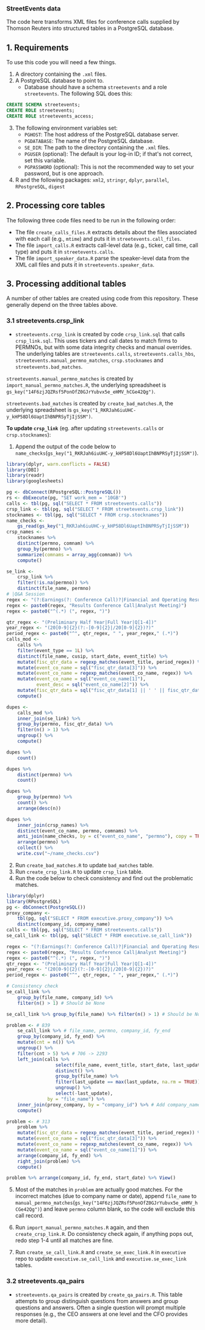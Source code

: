 ### StreetEvents data

The code here transforms XML files for conference calls supplied by Thomson Reuters into structured tables in a PostgreSQL database.

## 1. Requirements

To use this code you will need a few things.

1. A directory containing the `.xml` files.
2. A PostgreSQL database to point to.
    - Database should have a schema `streetevents` and a role `streetevents`. The following SQL does
      this:

```sql
CREATE SCHEMA streetevents;
CREATE ROLE streetevents;
CREATE ROLE streetevents_access;
```

3. The following environment variables set:
    - `PGHOST`: The host address of the PostgreSQL database server.
    - `PGDATABASE`: The name of the PostgreSQL database.
    - `SE_DIR`: The path to the directory containing the `.xml` files.
    - `PGUSER` (optional): The default is your log-in ID; if that's not correct, set this variable.
    - `PGPASSWORD` (optional): This is not the recommended way to set your password, but is one
      approach.
4. R and the following packages: `xml2`, `stringr`, `dplyr`, `parallel`, `RPostgreSQL`, `digest`

## 2. Processing core tables

The following three code files need to be run in the following order:

- The file `create_calls_files.R` extracts details about the files associated with each call (e.g., `mtime`) and puts it in `streetevents.call_files`.
- The file `import_calls.R` extracts call-level data (e.g., ticker, call time, call type) and puts it in `streetevents.calls`.
- The file `import_speaker_data.R` parse the speaker-level data from the XML call files and puts it
  in `streetevents.speaker_data`.

## 3. Processing additional tables

A number of other tables are created using code from this repository. These generally depend on the
three tables above.
### 3.1 streetevents.crsp_link
- `streetevents.crsp_link` is created by code `crsp_link.sql` that calls `crsp_link.sql`. 
This uses tickers and call dates to match firms to PERMNOs, but with some data integrity checks and manual overrides.
The underlying tables are `streetevents.calls`, `streetevents.calls_hbs`, `streetevents.manual_permno_matches`, 
`crsp.stocknames` and `streetevents.bad_matches`.

`streetevents.manual_permno_matches` is created by `import_manual_permno_matches.R`, the underlying spreadsheet is `gs_key("14F6zjJQZRsf5PonOfZ0GJrYubvx5e_eHMV_hCGe42Qg")`.

`streetevents.bad_matches` is created by `create_bad_matches.R`, the underlying spreadsheet is `gs_key("1_RKRJah6iuUHC-y_kHP58Dl6UaptIhBNPRSyTjIjSSM")`.

**To update `crsp_link`** (eg. after updating `streetevents.calls` or `crsp.stocknames`):
1. Append the output of the code below to `name_checks`(`gs_key("1_RKRJah6iuUHC-y_kHP58Dl6UaptIhBNPRSyTjIjSSM")`).
```r
library(dplyr, warn.conflicts = FALSE)
library(DBI)
library(readr)
library(googlesheets)

pg <- dbConnect(RPostgreSQL::PostgreSQL())
rs <- dbExecute(pg, "SET work_mem = '10GB'")
calls <- tbl(pg, sql("SELECT * FROM streetevents.calls"))
crsp_link <- tbl(pg, sql("SELECT * FROM streetevents.crsp_link"))
stocknames <- tbl(pg, sql("SELECT * FROM crsp.stocknames"))
name_checks <- 
    gs_read(gs_key("1_RKRJah6iuUHC-y_kHP58Dl6UaptIhBNPRSyTjIjSSM"))
crsp_names <-
    stocknames %>%
    distinct(permno, comnam) %>%
    group_by(permno) %>%
    summarize(comnams = array_agg(comnam)) %>%
    compute()

se_link <- 
    crsp_link %>%
    filter(!is.na(permno)) %>%
    distinct(file_name, permno)
# |Q&A Session
regex <- "(?:Earnings(?: Conference Call)?|Financial and Operating Results|Financial Results Call|"
regex <- paste0(regex, "Results Conference Call|Analyst Meeting)")
regex <- paste0("^(.*) (", regex, ")")

qtr_regex <- "(Preliminary Half Year|Full Year|Q[1-4])"
year_regex <- "(20[0-9]{2}(?:-[0-9]{2}|/20[0-9]{2})?)"
period_regex <- paste0("^", qtr_regex, " ", year_regex," (.*)")
calls_mod <- 
    calls %>%
    filter(event_type == 1L) %>%
    distinct(file_name, cusip, start_date, event_title) %>%
    mutate(fisc_qtr_data = regexp_matches(event_title, period_regex)) %>%
    mutate(event_co_name = sql("fisc_qtr_data[3]")) %>%
    mutate(event_co_name = regexp_matches(event_co_name, regex)) %>%
    mutate(event_co_name = sql("event_co_name[1]"),
           event_desc = sql("event_co_name[2]")) %>%
    mutate(fisc_qtr_data = sql("fisc_qtr_data[1] || ' ' || fisc_qtr_data[2]")) %>%
    compute()

dupes <- 
    calls_mod %>%
    inner_join(se_link) %>% 
    group_by(permno, fisc_qtr_data) %>%
    filter(n() > 1) %>%
    ungroup() %>%
    compute()

dupes %>% 
    count()

dupes %>% 
    distinct(permno) %>%
    count()

dupes %>% 
    group_by(permno) %>%
    count() %>%
    arrange(desc(n))

dupes %>%
    inner_join(crsp_names) %>%
    distinct(event_co_name, permno, comnams) %>%
    anti_join(name_checks, by = c("event_co_name", "permno"), copy = TRUE) %>% 
    arrange(permno) %>%
    collect() %>%
    write.csv("~/name_checks.csv")
```

2. Run `create_bad_matches.R` to update `bad_matches` table.
3. Run `create_crsp_link.R` to update `crsp_link` table.
4. Run the code below to check consistency and find out the problematic matches.
```r
library(dplyr)
library(RPostgreSQL)
pg <- dbConnect(PostgreSQL())
proxy_company <- 
    tbl(pg, sql("SELECT * FROM executive.proxy_company")) %>% 
    distinct(company_id, company_name)
calls <- tbl(pg, sql("SELECT * FROM streetevents.calls"))
se_call_link <- tbl(pg, sql("SELECT * FROM executive.se_call_link")) 

regex <- "(?:Earnings(?: Conference Call)?|Financial and Operating Results|Financial Results Call|"
regex <- paste0(regex, "Results Conference Call|Analyst Meeting)")
regex <- paste0("^(.*) (", regex, ")")
qtr_regex <- "(Preliminary Half Year|Full Year|Q[1-4])"
year_regex <- "(20[0-9]{2}(?:-[0-9]{2}|/20[0-9]{2})?)"
period_regex <- paste0("^", qtr_regex, " ", year_regex," (.*)")

# Consistency check
se_call_link %>% 
    group_by(file_name, company_id) %>% 
    filter(n() > 1) # Should be None

se_call_link %>% group_by(file_name) %>% filter(n() > 1) # Should be None

problem <- # 839
    se_call_link %>% # file_name, permno, company_id, fy_end
    group_by(company_id, fy_end) %>% 
    mutate(cnt = n()) %>% 
    ungroup() %>% 
    filter(cnt > 5) %>% # 706 -> 2293
    left_join(calls %>% 
                  select(file_name, event_title, start_date, last_update) %>% 
                  distinct() %>% 
                  group_by(file_name) %>% 
                  filter(last_update == max(last_update, na.rm = TRUE)) %>% 
                  ungroup() %>% 
                  select(-last_update),
               by = "file_name") %>% 
    inner_join(proxy_company, by = "company_id") %>% # Add company_name
    compute()

problem <- # 313
    problem %>% 
    mutate(fisc_qtr_data = regexp_matches(event_title, period_regex)) %>%
    mutate(event_co_name = sql("fisc_qtr_data[3]")) %>%
    mutate(event_co_name = regexp_matches(event_co_name, regex)) %>%
    mutate(event_co_name = sql("event_co_name[1]")) %>%
    arrange(company_id, fy_end) %>% 
    right_join(problem) %>% 
    compute() 

problem %>% arrange(company_id, fy_end, start_date) %>% View()
```
5. Most of the matches in `problem` are actually good matches. For the incorrect matches (due to company name or date), append `file_name` to `manual_permno_matches`(`gs_key("14F6zjJQZRsf5PonOfZ0GJrYubvx5e_eHMV_hCGe42Qg")`) and leave `permno` column blank, so the code will exclude this call record.

6. Run `import_manual_permno_matches.R` again, and then `create_crsp_link.R`. Do consistency check again, if anything pops out, redo step 1-4 until all matches are fine.

7. Run `create_se_call_link.R` and `create_se_exec_link.R` in `executive` repo to update `executive.se_call_link` and `executive.se_exec_link` tables.

### 3.2 streetevents.qa_pairs
- `streetevents.qa_pairs` is created by `create_qa_pairs.R`.
This table attempts to group distinguish questions from answers and group questions and answers.
Often a single question will prompt multiple responses (e.g., the CEO answers at one level and the CFO provides more detail).

